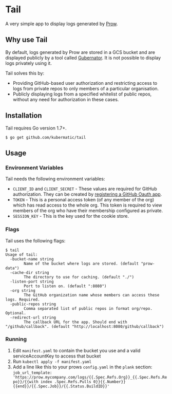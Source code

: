 # Tail

A very simple app to display logs generated by [Prow](https://git.k8s.io/test-infra/prow).

## Why use Tail

By default, logs generated by Prow are stored in a GCS bucket and are displayed
publicly by a tool called [Gubernator](https://git.k8s.io/test-infra/gubernator).
It is not possible to display logs privately using it.

Tail solves this by:
- Providing GitHub-based user authorization and restricting access to logs from
private repos to only members of a particular organisation.
- Publicly displaying logs from a specified whitelist of public repos, without any
need for authorization in these cases.

## Installation

Tail requires Go version 1.7+.

```
$ go get github.com/kubermatic/tail
```

## Usage

### Environment Variables

Tail needs the following environment variables:

- `CLIENT_ID` and `CLIENT_SECRET` - These values are required for GitHub
authorization. They can be created by [registering a GitHub Oauth app](https://github.com/settings/applications/new).
- `TOKEN` - This is a personal access token (of any member of the org) which
has read access to the whole org. This token is required to view members of the
org who have their membership configured as private.
- `SESSION_KEY` - This is the key used for the cookie store.

### Flags

Tail uses the following flags:

```
$ tail
Usage of tail:
  -bucket-name string
    	Name of the bucket where logs are stored. (default "prow-data")
  -cache-dir string
    	The directory to use for caching. (default "./")
  -listen-port string
    	Port to listen on. (default ":8080")
  -org string
    	The GitHub organization name whose members can access these logs. Required.
  -public-repos string
    	Comma separated list of public repos in format org/repo. Optional.
  -redirect-url string
    	The callback URL for the app. Should end with "/github/callback". (default "http://localhost:8080/github/callback")
```

### Running

1. Edit `manifest.yaml` to contain the bucket you use and a valid serviceAccountKey to access that bucket
1. Run `kubectl apply -f manifest.yaml`
1. Add a line like this to your prows `config.yaml` in the `plank` section: `job_url_template: 'https://prow.mycompany.com/logs/{{.Spec.Refs.Org}}_{{.Spec.Refs.Repo}}/{{with index .Spec.Refs.Pulls 0}}{{.Number}}{{end}}/{{.Spec.Job}}/{{.Status.BuildID}}'`
